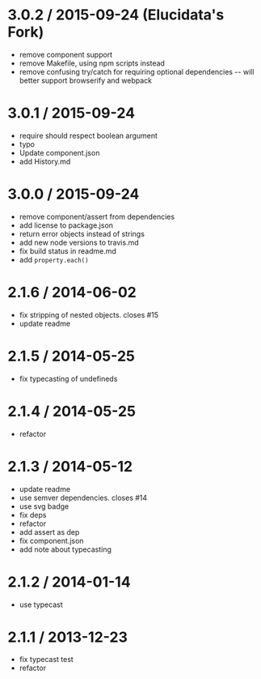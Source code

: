 3.0.2 / 2015-09-24 (Elucidata's Fork)
==================

  * remove component support
  * remove Makefile, using npm scripts instead
  * remove confusing try/catch for requiring optional dependencies -- will better support browserify and webpack


3.0.1 / 2015-09-24
==================

  * require should respect boolean argument
  * typo
  * Update component.json
  * add History.md

3.0.0 / 2015-09-24
==================

  * remove component/assert from dependencies
  * add license to package.json
  * return error objects instead of strings
  * add new node versions to travis.md
  * fix build status in readme.md
  * add `property.each()`

2.1.6 / 2014-06-02
==================

  * fix stripping of nested objects. closes #15
  * update readme

2.1.5 / 2014-05-25
==================

  * fix typecasting of undefineds

2.1.4 / 2014-05-25
==================

  * refactor

2.1.3 / 2014-05-12
==================

  * update readme
  * use semver dependencies. closes #14
  * use svg badge
  * fix deps
  * refactor
  * add assert as dep
  * fix component.json
  * add note about typecasting

2.1.2 / 2014-01-14
==================

  * use typecast

2.1.1 / 2013-12-23
==================

  * fix typecast test
  * refactor
